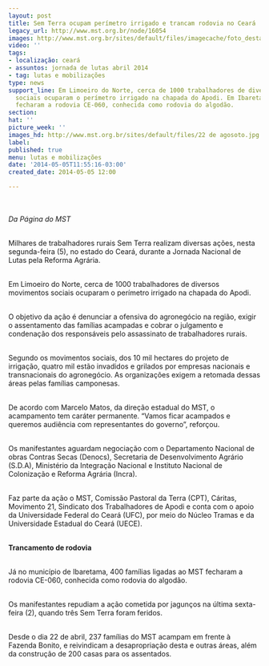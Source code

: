 ```yaml
---
layout: post
title: Sem Terra ocupam perímetro irrigado e trancam rodovia no Ceará
legacy_url: http://www.mst.org.br/node/16054
images: http://www.mst.org.br/sites/default/files/imagecache/foto_destaque/22 de agosoto.jpg
video: ''
tags:
- localização: ceará
- assuntos: jornada de lutas abril 2014
- tag: lutas e mobilizações
type: news
support_line: Em Limoeiro do Norte, cerca de 1000 trabalhadores de diversos movimentos
  sociais ocuparam o perímetro irrigado na chapada do Apodi. Em Ibaretama, 400 famílias
  fecharam a rodovia CE-060, conhecida como rodovia do algodão.
section: 
hat: ''
picture_week: ''
images_hd: http://www.mst.org.br/sites/default/files/22 de agosoto.jpg
label: 
published: true
menu: lutas e mobilizações
date: '2014-05-05T11:55:16-03:00'
created_date: 2014-05-05 12:00

---
```

<p><br><em><br>Da Página do MST</em></p><p><br>Milhares de trabalhadores rurais Sem Terra realizam diversas ações, nesta segunda-feira (5), no estado do Ceará, durante a Jornada Nacional de Lutas pela Reforma Agrária.</p><p><br>Em Limoeiro do Norte, cerca de 1000 trabalhadores de diversos movimentos sociais ocuparam o perímetro irrigado na chapada do Apodi.</p><p><br>O objetivo da ação é denunciar a ofensiva do agronegócio na região, exigir o assentamento das famílias acampadas e cobrar o julgamento e condenação dos responsáveis pelo assassinato de trabalhadores rurais.</p><p><br>Segundo os movimentos sociais, dos 10 mil hectares do projeto de irrigação, quatro mil estão invadidos e grilados por empresas nacionais e transnacionais do agronegócio. As organizações exigem a retomada dessas áreas pelas famílias camponesas.</p><p><br>De acordo com Marcelo Matos, da direção estadual do MST, o acampamento tem caráter permanente. “Vamos ficar acampados e queremos audiência com representantes do governo”, reforçou.&nbsp;</p><p><br>Os manifestantes aguardam negociação com o Departamento Nacional de obras Contras Secas (Denocs), Secretaria de Desenvolvimento Agrário (S.D.A), Ministério da Integração Nacional e Instituto Nacional de Colonização e Reforma Agrária (Incra).</p><p><br>Faz parte da ação o MST, Comissão Pastoral da Terra (CPT), Cáritas, Movimento 21, Sindicato dos Trabalhadores de Apodi e conta com o apoio da Universidade Federal do Ceará (UFC), por meio do Núcleo Tramas e da Universidade Estadual do Ceará (UECE).</p><p><br><strong>Trancamento de rodovia&nbsp;</strong></p><p><br>Já no município de Ibaretama, 400 famílias ligadas ao MST fecharam a rodovia CE-060, conhecida como rodovia do algodão.&nbsp;</p><p><br>Os manifestantes repudiam a ação cometida por jagunços na última sexta-feira (2), quando três Sem Terra foram feridos.</p><p><br>Desde o dia 22 de abril, 237 famílias do MST acampam em frente à Fazenda Bonito, e reivindicam a desapropriação desta e outras áreas, além da construção de 200 casas para os assentados.&nbsp;</p><div>&nbsp;</div><div>&nbsp;</div>

